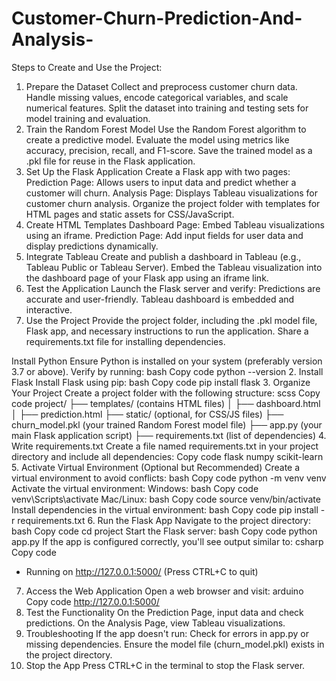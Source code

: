 ﻿# Customer-Churn-Prediction-And-Analysis-
Steps to Create and Use the Project:
1. Prepare the Dataset
Collect and preprocess customer churn data.
Handle missing values, encode categorical variables, and scale numerical features.
Split the dataset into training and testing sets for model training and evaluation.
2. Train the Random Forest Model
Use the Random Forest algorithm to create a predictive model.
Evaluate the model using metrics like accuracy, precision, recall, and F1-score.
Save the trained model as a .pkl file for reuse in the Flask application.
3. Set Up the Flask Application
Create a Flask app with two pages:
Prediction Page: Allows users to input data and predict whether a customer will churn.
Analysis Page: Displays Tableau visualizations for customer churn analysis.
Organize the project folder with templates for HTML pages and static assets for CSS/JavaScript.
4. Create HTML Templates
Dashboard Page:
Embed Tableau visualizations using an iframe.
Prediction Page:
Add input fields for user data and display predictions dynamically.
5. Integrate Tableau
Create and publish a dashboard in Tableau (e.g., Tableau Public or Tableau Server).
Embed the Tableau visualization into the dashboard page of your Flask app using an iframe link.
6. Test the Application
Launch the Flask server and verify:
Predictions are accurate and user-friendly.
Tableau dashboard is embedded and interactive.
7. Use the Project
Provide the project folder, including the .pkl model file, Flask app, and necessary instructions to run the application.
Share a requirements.txt file for installing dependencies.


Install Python
Ensure Python is installed on your system (preferably version 3.7 or above).
Verify by running:
bash
Copy code
python --version
2. Install Flask
Install Flask using pip:
bash
Copy code
pip install flask
3. Organize Your Project
Create a project folder with the following structure:
scss
Copy code
project/
├── templates/  (contains HTML files)
│   ├── dashboard.html
│   ├── prediction.html
├── static/  (optional, for CSS/JS files)
├── churn_model.pkl  (your trained Random Forest model file)
├── app.py  (your main Flask application script)
├── requirements.txt  (list of dependencies)
4. Write requirements.txt
Create a file named requirements.txt in your project directory and include all dependencies:
Copy code
flask
numpy
scikit-learn
5. Activate Virtual Environment (Optional but Recommended)
Create a virtual environment to avoid conflicts:
bash
Copy code
python -m venv venv
Activate the virtual environment:
Windows:
bash
Copy code
venv\Scripts\activate
Mac/Linux:
bash
Copy code
source venv/bin/activate
Install dependencies in the virtual environment:
bash
Copy code
pip install -r requirements.txt
6. Run the Flask App
Navigate to the project directory:
bash
Copy code
cd project
Start the Flask server:
bash
Copy code
python app.py
If the app is configured correctly, you'll see output similar to:
csharp
Copy code
* Running on http://127.0.0.1:5000/ (Press CTRL+C to quit)
7. Access the Web Application
Open a web browser and visit:
arduino
Copy code
http://127.0.0.1:5000/
8. Test the Functionality
On the Prediction Page, input data and check predictions.
On the Analysis Page, view Tableau visualizations.
9. Troubleshooting
If the app doesn't run:
Check for errors in app.py or missing dependencies.
Ensure the model file (churn_model.pkl) exists in the project directory.
10. Stop the App
Press CTRL+C in the terminal to stop the Flask server.

